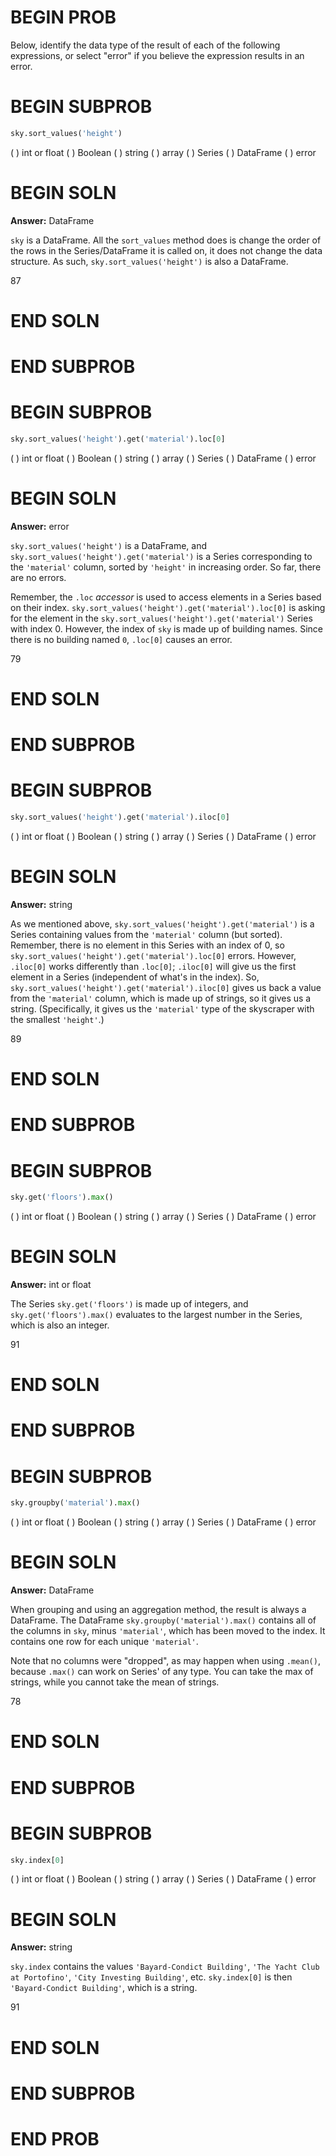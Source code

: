 # BEGIN PROB

Below, identify the data type of the result of each of the following expressions, or select "error" if you believe the expression results in an error.

# BEGIN SUBPROB

```py
sky.sort_values('height')
```

( ) int or float
( ) Boolean
( ) string
( ) array
( ) Series
( ) DataFrame
( ) error

# BEGIN SOLN

**Answer:** DataFrame

`sky` is a DataFrame. All the `sort_values` method does is change the order of the rows in the Series/DataFrame it is called on, it does not change the data structure. As such, `sky.sort_values('height')` is also a DataFrame.

<average>87</average>

# END SOLN

# END SUBPROB

# BEGIN SUBPROB

```py
sky.sort_values('height').get('material').loc[0]
```

( ) int or float
( ) Boolean
( ) string
( ) array
( ) Series
( ) DataFrame
( ) error

# BEGIN SOLN

**Answer:** error

`sky.sort_values('height')` is a DataFrame, and `sky.sort_values('height').get('material')` is a Series corresponding to the `'material'` column, sorted by `'height'` in increasing order. So far, there are no errors.

Remember, the `.loc` _accessor_ is used to access elements in a Series based on their index. `sky.sort_values('height').get('material').loc[0]` is asking for the element in the `sky.sort_values('height').get('material')` Series with index 0. However, the index of `sky` is made up of building names. Since there is no building named `0`,  `.loc[0]` causes an error.

<average>79</average>

# END SOLN

# END SUBPROB

# BEGIN SUBPROB

```py
sky.sort_values('height').get('material').iloc[0]
```

( ) int or float
( ) Boolean
( ) string
( ) array
( ) Series
( ) DataFrame
( ) error

# BEGIN SOLN

**Answer:** string

As we mentioned above, `sky.sort_values('height').get('material')` is a Series containing values from the `'material'` column (but sorted). Remember, there is no element in this Series with an index of 0, so `sky.sort_values('height').get('material').loc[0]` errors. However, `.iloc[0]` works differently than `.loc[0]`; `.iloc[0]` will give us the first element in a Series (independent of what's in the index). So, `sky.sort_values('height').get('material').iloc[0]` gives us back a value from the `'material'` column, which is made up of strings, so it gives us a string. (Specifically, it gives us the `'material'` type of the skyscraper with the smallest `'height'`.)

<average>89</average>

# END SOLN

# END SUBPROB

# BEGIN SUBPROB

```py
sky.get('floors').max()
```

( ) int or float
( ) Boolean
( ) string
( ) array
( ) Series
( ) DataFrame
( ) error

# BEGIN SOLN

**Answer:** int or float

The Series `sky.get('floors')` is made up of integers, and `sky.get('floors').max()` evaluates to the largest number in the Series, which is also an integer.

<average>91</average>

# END SOLN

# END SUBPROB

# BEGIN SUBPROB

```py
sky.groupby('material').max()
```

( ) int or float
( ) Boolean
( ) string
( ) array
( ) Series
( ) DataFrame
( ) error

# BEGIN SOLN

**Answer:** DataFrame

When grouping and using an aggregation method, the result is always a DataFrame. The DataFrame `sky.groupby('material').max()` contains all of the columns in `sky`, minus `'material'`, which has been moved to the index. It contains one row for each unique `'material'`.

Note that no columns were "dropped", as may happen when using `.mean()`, because `.max()` can work on Series' of any type. You can take the max of strings, while you cannot take the mean of strings.

<average>78</average>

# END SOLN

# END SUBPROB

# BEGIN SUBPROB

```py
sky.index[0]
```

( ) int or float
( ) Boolean
( ) string
( ) array
( ) Series
( ) DataFrame
( ) error

# BEGIN SOLN

**Answer:** string

`sky.index` contains the values `'Bayard-Condict Building'`, `'The Yacht Club at Portofino'`, `'City Investing Building'`, etc. `sky.index[0]` is then `'Bayard-Condict Building'`, which is a string.

<average>91</average>

# END SOLN

# END SUBPROB

# END PROB